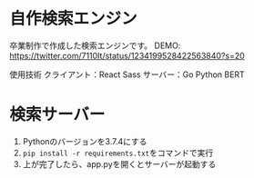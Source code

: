 # 自作検索エンジン
卒業制作で作成した検索エンジンです。
DEMO:
https://twitter.com/7110It/status/1234199528422563840?s=20

使用技術
クライアント：React Sass
サーバー：Go Python BERT

# 検索サーバー
1. Pythonのバージョンを3.7.4にする
2. `pip install -r requirements.txt`をコマンドで実行
3. 上が完了したら、app.pyを開くとサーバーが起動する
